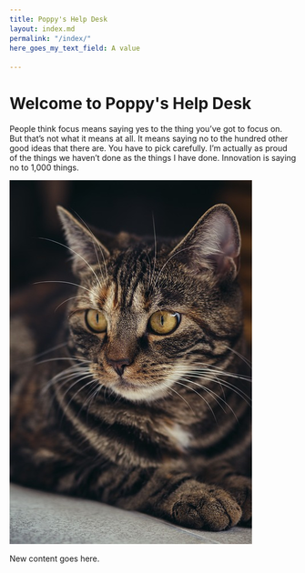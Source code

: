 ```yaml
---
title: Poppy's Help Desk
layout: index.md
permalink: "/index/"
here_goes_my_text_field: A value

---
```

# Welcome to Poppy's Help Desk

People think focus means saying yes to the thing you’ve got to focus on. But that’s not what it means at all. It means saying no to the hundred other good ideas that there are. You have to pick carefully. I’m actually as proud of the things we haven’t done as the things I have done. Innovation is saying no to 1,000 things.

![](/uploads/cat-3523992_640.jpg)

New content goes here.